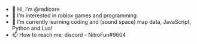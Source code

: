 - 👋 Hi, I’m @radicore
- 👀 I’m interested in roblox games and programming
- 🌱 I’m currently learning coding and (sound space) map data, JavaScript, Python and Lua!
- 📫 How to reach me: discord - NitroFun#9604

<!---
radicore/radicore is a ✨ special ✨ repository because its `README.md` (this file) appears on your GitHub profile.
You can click the Preview link to take a look at your changes.
--->
